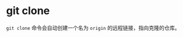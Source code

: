 # git clone

<!--
When you clone a repository with git clone, it automatically creates a remote connection called origin pointing back to the cloned repository
-->

`git clone` 命令会自动创建一个名为 `origin` 的远程链接，指向克隆的仓库。